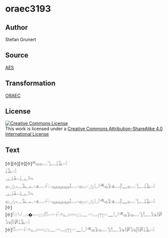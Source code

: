 # oraec3193

## Author

Stefan Grunert

## Source

[AES](https://github.com/simondschweitzer/aes)

## Transformation

[ORAEC](https://oraec.github.io/)

## License

<a rel="license" href="http://creativecommons.org/licenses/by-sa/4.0/"><img alt="Creative Commons License" style="border-width:0" src="https://i.creativecommons.org/l/by-sa/4.0/88x31.png" /></a><br />This work is licensed under a <a rel="license" href="http://creativecommons.org/licenses/by-sa/4.0/">Creative Commons Attribution-ShareAlike 4.0 International License</a>

## Text

[⯑][⯑][⯑][⯑]𓄪𓐍𓐍𓂋𓊹𓉻𓍑𓄿𓏏𓇋<br>
𓍑𓄿𓏏𓇋<br>
𓊵𓏙𓇓𓏏𓏙𓊵𓃢<br>
𓐍𓊪𓂻𓆑𓅓𓊵𓏏𓁷𓂋𓍯𓏏𓈐𓈐𓈐𓄤𓂋𓏏𓐍𓊪𓊪𓏏𓂻𓇋𓌳𓄪𓐍𓅱𓁷𓂋𓋴𓈖𓐍𓂋𓊹𓉻𓍑𓄿𓏏𓇋<br>
𓊵𓏙𓇓𓏏𓏙𓊵𓃢<br>
𓐍𓊪𓂻𓆑𓅓𓊵𓏏𓁷𓂋𓍯𓏏𓈐𓈐𓈐𓄤𓂋𓏏𓐍𓊪𓊪𓏏𓂻𓇋𓌳𓄪𓐍𓅱𓁷𓂋𓋴𓈖𓐍𓂋𓊹𓉻𓍑𓄿𓏏𓇋<br>
[⯑][⯑]𓆳𓇳𓄋𓐙�𓏏𓏏𓈍𓆳𓌐𓏏𓎟𓍯𓎼𓂠𓏌𓏌𓏌𓈍𓊃𓎡𓂋𓉲𓎟𓈖𓇋𓌳𓄪𓐍𓅱𓐍𓂋𓊹𓀭𓉻𓃥𓌂𓏞𓃥𓋴𓌉𓏞𓍑𓄿𓏏𓇋<br>
[⯑]𓆳𓌐𓏏𓎟𓍯𓎼𓂠𓏌𓏌𓏌𓈍𓊃𓎡𓂋𓉲𓎟𓈖𓇋𓌳𓄪𓐍𓅱𓐍𓂋𓊹𓀭𓉻𓃥𓌂𓏞𓃥𓋴𓌉𓏞𓍑𓄿𓏏𓇋<br>
